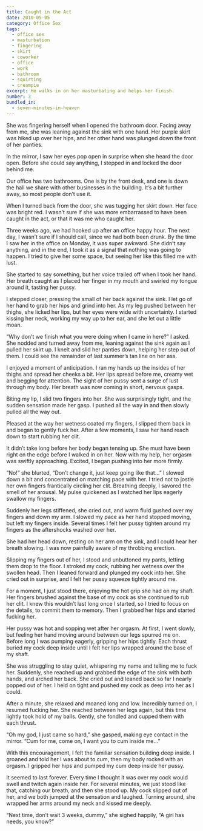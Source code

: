 ```yaml
---
title: Caught in the Act
date: 2010-05-05
category: Office Sex
tags:
  - office sex
  - masturbation
  - fingering
  - skirt
  - coworker
  - office
  - work
  - bathroom
  - squirting
  - creampie
excerpt: He walks in on her masturbating and helps her finish.
number: 3
bundled_in:
  - seven-minutes-in-heaven
---
```


She was fingering herself when I opened the bathroom door. Facing away from me, she was leaning against the sink with one hand. Her purple skirt was hiked up over her hips, and her other hand was plunged down the front of her panties.

In the mirror, I saw her eyes pop open in surprise when she heard the door open. Before she could say anything, I stepped in and locked the door behind me.

Our office has two bathrooms. One is by the front desk, and one is down the hall we share with other businesses in the building. It’s a bit further away, so most people don’t use it.

When I turned back from the door, she was tugging her skirt down. Her face was bright red. I wasn’t sure if she was more embarrassed to have been caught in the act, or that it was me who caught her.

Three weeks ago, we had hooked up after an office happy hour. The next day, I wasn’t sure if I should call, since we had both been drunk. By the time I saw her in the office on Monday, it was super awkward. She didn’t say anything, and in the end, I took it as a signal that nothing was going to happen. I tried to give her some space, but seeing her like this filled me with lust.

She started to say something, but her voice trailed off when I took her hand. Her breath caught as I placed her finger in my mouth and swirled my tongue around it, tasting her pussy.

I stepped closer, pressing the small of her back against the sink. I let go of her hand to grab her hips and grind into her. As my leg pushed between her thighs, she licked her lips, but her eyes were wide with uncertainty. I started kissing her neck, working my way up to her ear, and she let out a little moan.

“Why don’t we finish what you were doing when I came in here?” I asked. She nodded and turned away from me, leaning against the sink again as I pulled her skirt up. I knelt and slid her panties down, helping her step out of them. I could see the remainder of last summer’s tan line on her ass.

I enjoyed a moment of anticipation. I ran my hands up the insides of her thighs and spread her cheeks a bit. Her lips spread before me, creamy wet and begging for attention. The sight of her pussy sent a surge of lust through my body. Her breath was now coming in short, nervous gasps.

Biting my lip, I slid two fingers into her. She was surprisingly tight, and the sudden sensation made her gasp. I pushed all the way in and then slowly pulled all the way out.

Pleased at the way her wetness coated my fingers, I slipped them back in and began to gently fuck her. After a few moments, I saw her hand reach down to start rubbing her clit.

It didn’t take long before her body began tensing up. She must have been right on the edge before I walked in on her. Now with my help, her orgasm was swiftly approaching. Excited, I began pushing into her more firmly.

“No!” she blurted, “Don’t change it, just keep going like that…” I slowed down a bit and concentrated on matching pace with her. I tried not to jostle her own fingers frantically circling her clit. Breathing deeply, I savored the smell of her arousal. My pulse quickened as I watched her lips eagerly swallow my fingers.

Suddenly her legs stiffened, she cried out, and warm fluid gushed over my fingers and down my arm. I slowed my pace as her hand stopped moving, but left my fingers inside. Several times I felt her pussy tighten around my fingers as the aftershocks washed over her.

She had her head down, resting on her arm on the sink, and I could hear her breath slowing. I was now painfully aware of my throbbing erection.

Slipping my fingers out of her, I stood and unbuttoned my pants, letting them drop to the floor. I stroked my cock, rubbing her wetness over the swollen head. Then I leaned forward and plunged my cock into her. She cried out in surprise, and I felt her pussy squeeze tightly around me.

For a moment, I just stood there, enjoying the hot grip she had on my shaft. Her fingers brushed against the base of my cock as she continued to rub her clit. I knew this wouldn’t last long once I started, so I tried to focus on the details, to commit them to memory. Then I grabbed her hips and started fucking her.

Her pussy was hot and sopping wet after her orgasm. At first, I went slowly, but feeling her hand moving around between our legs spurred me on. Before long I was pumping eagerly, gripping her hips tightly. Each thrust buried my cock deep inside until I felt her lips wrapped around the base of my shaft.

She was struggling to stay quiet, whispering my name and telling me to fuck her. Suddenly, she reached up and grabbed the edge of the sink with both hands, and arched her back. She cried out and leaned back so far I nearly popped out of her. I held on tight and pushed my cock as deep into her as I could.

After a minute, she relaxed and moaned long and low. Incredibly turned on, I resumed fucking her. She reached between her legs again, but this time lightly took hold of my balls. Gently, she fondled and cupped them with each thrust.

“Oh my god, I just came so hard,” she gasped, making eye contact in the mirror. “Cum for me, come on, I want you to cum inside me…”

With this encouragement, I felt the familiar sensation building deep inside. I groaned and told her I was about to cum, then my body rocked with an orgasm. I gripped her hips and pumped my cum deep inside her pussy.

It seemed to last forever. Every time I thought it was over my cock would swell and twitch again inside her. For several minutes, we just stood like that, catching our breath, and then she stood up. My cock slipped out of her, and we both jumped at the sensation and laughed. Turning around, she wrapped her arms around my neck and kissed me deeply.

“Next time, don’t wait 3 weeks, dummy,” she sighed happily, “A girl has needs, you know?”
